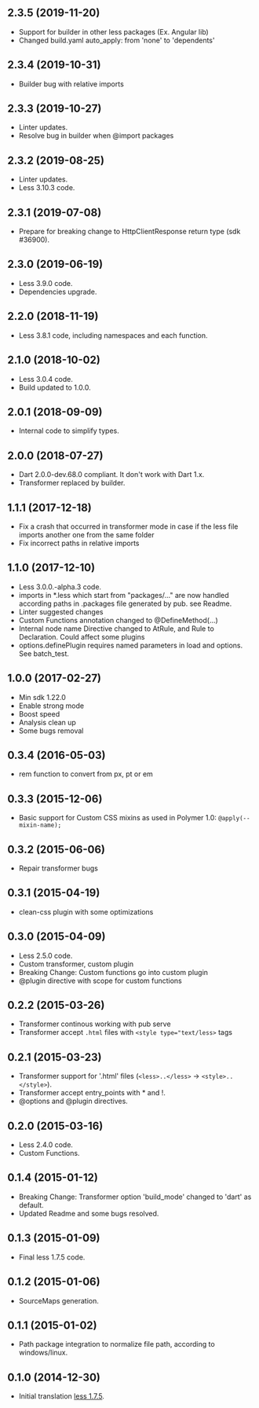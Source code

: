 ## 2.3.5 (2019-11-20)
- Support for builder in other less packages (Ex. Angular lib)
- Changed build.yaml auto_apply: from 'none' to 'dependents'

## 2.3.4 (2019-10-31)
- Builder bug with relative imports

## 2.3.3 (2019-10-27)
- Linter updates.
- Resolve bug in builder when @import packages

## 2.3.2 (2019-08-25)
- Linter updates.
- Less 3.10.3 code.

## 2.3.1 (2019-07-08)
- Prepare for breaking change to HttpClientResponse return type (sdk #36900).

## 2.3.0 (2019-06-19)
- Less 3.9.0 code.
- Dependencies upgrade.

## 2.2.0 (2018-11-19)

- Less 3.8.1 code, including namespaces and each function.

## 2.1.0 (2018-10-02)

- Less 3.0.4 code.
- Build updated to 1.0.0.

## 2.0.1 (2018-09-09)

- Internal code to simplify types.

## 2.0.0 (2018-07-27)

- Dart 2.0.0-dev.68.0 compliant. It don't work with Dart 1.x.
- Transformer replaced by builder.

## 1.1.1 (2017-12-18)

- Fix a crash that occurred in transformer mode in case if the less file imports another one from the same folder
- Fix incorrect paths in relative imports

## 1.1.0 (2017-12-10)

- Less 3.0.0.-alpha.3 code.
- imports in *.less which start from "packages/..." are now handled according paths in .packages file generated by pub. see Readme.
- Linter suggested changes
- Custom Functions annotation changed to @DefineMethod(...)
- Internal node name Directive changed to AtRule, and Rule to Declaration. Could affect some plugins
- options.definePlugin requires named parameters in load and options. See batch_test.

## 1.0.0 (2017-02-27)

- Min sdk 1.22.0
- Enable strong mode
- Boost speed
- Analysis clean up
- Some bugs removal

## 0.3.4 (2016-05-03)

- rem function to convert from px, pt or em

## 0.3.3 (2015-12-06)

- Basic support for Custom CSS mixins as used in Polymer 1.0:  `@apply(--mixin-name);`

## 0.3.2 (2015-06-06)

- Repair transformer bugs

## 0.3.1 (2015-04-19)

- clean-css plugin with some optimizations

## 0.3.0 (2015-04-09)

- Less 2.5.0 code.
- Custom transformer, custom plugin
- Breaking Change: Custom functions go into custom plugin
- @plugin directive with scope for custom functions

## 0.2.2 (2015-03-26)

- Transformer continous working with pub serve
- Transformer accept `.html` files with `<style type="text/less>` tags

## 0.2.1 (2015-03-23)

- Transformer support for '.html' files (`<less>..</less>` -> `<style>..</style>`).
- Transformer accept entry_points with * and !.
- @options and @plugin directives.

## 0.2.0 (2015-03-16)

- Less 2.4.0 code.
- Custom Functions.

## 0.1.4 (2015-01-12)

- Breaking Change: Transformer option 'build_mode' changed to 'dart' as default.
- Updated Readme and some bugs resolved.

## 0.1.3 (2015-01-09)

- Final less 1.7.5 code.

## 0.1.2 (2015-01-06)

- SourceMaps generation.

## 0.1.1 (2015-01-02)

- Path package integration to normalize file path, according to windows/linux.

## 0.1.0 (2014-12-30)

- Initial translation [less 1.7.5](http://lesscss.org/).
